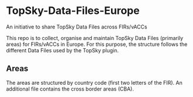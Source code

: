# TopSky-Data-Files-Europe
An initiative to share TopSky Data Files across FIRs/vACCs

This repo is to collect, organise and maintain TopSky Data Files (primarily areas) for FIRs/vACCs in Europe. For this purpose, the structure follows the different Data Files used by the TopSky plugin.

## Areas
The areas are structured by country code (first two letters of the FIR). An additional file contains the cross border areas (CBA).
